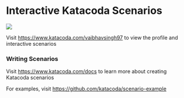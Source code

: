 # Interactive Katacoda Scenarios

[![](http://shields.katacoda.com/katacoda/vaibhavsingh97/count.svg)](https://www.katacoda.com/vaibhavsingh97 "Get your profile on Katacoda.com")

Visit https://www.katacoda.com/vaibhavsingh97 to view the profile and interactive scenarios

### Writing Scenarios
Visit https://www.katacoda.com/docs to learn more about creating Katacoda scenarios

For examples, visit https://github.com/katacoda/scenario-example
